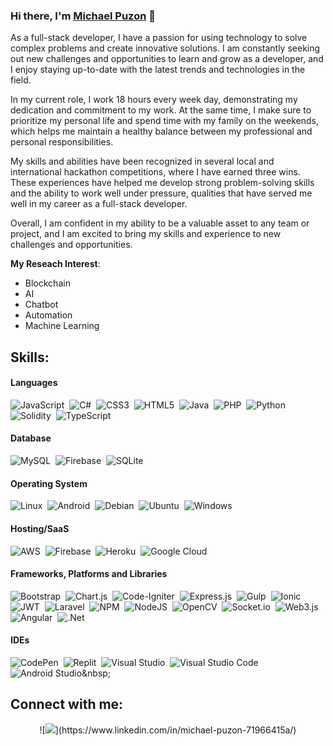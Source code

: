 ### Hi there, I'm [Michael Puzon](https://github.com/DevPuzon) 👋

As a full-stack developer, I have a passion for using technology to solve complex problems and create innovative solutions. I am constantly seeking out new challenges and opportunities to learn and grow as a developer, and I enjoy staying up-to-date with the latest trends and technologies in the field.

In my current role, I work 18 hours every week day, demonstrating my dedication and commitment to my work. At the same time, I make sure to prioritize my personal life and spend time with my family on the weekends, which helps me maintain a healthy balance between my professional and personal responsibilities.

My skills and abilities have been recognized in several local and international hackathon competitions, where I have earned three wins. These experiences have helped me develop strong problem-solving skills and the ability to work well under pressure, qualities that have served me well in my career as a full-stack developer.

Overall, I am confident in my ability to be a valuable asset to any team or project, and I am excited to bring my skills and experience to new challenges and opportunities.

**My Reseach Interest**:
- Blockchain
- AI
- Chatbot
- Automation
- Machine Learning
   
## Skills:


#### Languages

![JavaScript](https://img.shields.io/badge/javascript-%23323330.svg?style=for-the-badge&logo=javascript&logoColor=%23F7DF1E)&nbsp;
![C#](https://img.shields.io/badge/c%23-%23239120.svg?style=for-the-badge&logo=c-sharp&logoColor=white)&nbsp;
![CSS3](https://img.shields.io/badge/css3-%231572B6.svg?style=for-the-badge&logo=css3&logoColor=white)&nbsp;
![HTML5](https://img.shields.io/badge/html5-%23E34F26.svg?style=for-the-badge&logo=html5&logoColor=white)&nbsp;
![Java](https://img.shields.io/badge/java-%23ED8B00.svg?style=for-the-badge&logo=java&logoColor=white)&nbsp;
![PHP](https://img.shields.io/badge/php-%23777BB4.svg?style=for-the-badge&logo=php&logoColor=white)&nbsp;
![Python](https://img.shields.io/badge/python-3670A0?style=for-the-badge&logo=python&logoColor=ffdd54)&nbsp;
![Solidity](https://img.shields.io/badge/Solidity-%23363636.svg?style=for-the-badge&logo=solidity&logoColor=white)&nbsp;
![TypeScript](https://img.shields.io/badge/typescript-%23007ACC.svg?style=for-the-badge&logo=typescript&logoColor=white)&nbsp;

#### Database

![MySQL](https://img.shields.io/badge/MySQL-00000F?style=for-the-badge&logo=mysql&logoColor=white)&nbsp;
![Firebase](https://img.shields.io/badge/Firebase-039BE5?style=for-the-badge&logo=Firebase&logoColor=white)&nbsp;
![SQLite](https://img.shields.io/badge/sqlite-%2307405e.svg?style=for-the-badge&logo=sqlite&logoColor=white)&nbsp;

#### Operating System
 
![Linux](https://img.shields.io/badge/Linux-FCC624?style=for-the-badge&logo=linux&logoColor=black)&nbsp;
![Android](https://img.shields.io/badge/Android-3DDC84?style=for-the-badge&logo=android&logoColor=white)&nbsp;
![Debian](https://img.shields.io/badge/Debian-D70A53?style=for-the-badge&logo=debian&logoColor=white)&nbsp;
![Ubuntu](https://img.shields.io/badge/Ubuntu-E95420?style=for-the-badge&logo=ubuntu&logoColor=white)&nbsp;
![Windows](https://img.shields.io/badge/Windows-0078D6?style=for-the-badge&logo=windows&logoColor=white)&nbsp;

#### Hosting/SaaS
 
![AWS](https://img.shields.io/badge/AWS-%23FF9900.svg?style=for-the-badge&logo=amazon-aws&logoColor=white)&nbsp;
![Firebase](https://img.shields.io/badge/firebase-%23039BE5.svg?style=for-the-badge&logo=firebase)&nbsp;
![Heroku](https://img.shields.io/badge/heroku-%23430098.svg?style=for-the-badge&logo=heroku&logoColor=white)&nbsp;
![Google Cloud](https://img.shields.io/badge/GoogleCloud-%234285F4.svg?style=for-the-badge&logo=google-cloud&logoColor=white)&nbsp;

#### Frameworks, Platforms and Libraries

![Bootstrap](https://img.shields.io/badge/bootstrap-%23563D7C.svg?style=for-the-badge&logo=bootstrap&logoColor=white)&nbsp;
![Chart.js](https://img.shields.io/badge/chart.js-F5788D.svg?style=for-the-badge&logo=chart.js&logoColor=white)&nbsp;
![Code-Igniter](https://img.shields.io/badge/CodeIgniter-%23EF4223.svg?style=for-the-badge&logo=codeIgniter&logoColor=white)&nbsp;
![Express.js](https://img.shields.io/badge/express.js-%23404d59.svg?style=for-the-badge&logo=express&logoColor=%2361DAFB)&nbsp;
![Gulp](https://img.shields.io/badge/GULP-%23CF4647.svg?style=for-the-badge&logo=gulp&logoColor=white)&nbsp;
![Ionic](https://img.shields.io/badge/Ionic-%233880FF.svg?style=for-the-badge&logo=Ionic&logoColor=white)&nbsp;
![JWT](https://img.shields.io/badge/JWT-black?style=for-the-badge&logo=JSON%20web%20tokens)&nbsp;
![Laravel](https://img.shields.io/badge/laravel-%23FF2D20.svg?style=for-the-badge&logo=laravel&logoColor=white)&nbsp;
![NPM](https://img.shields.io/badge/NPM-%23000000.svg?style=for-the-badge&logo=npm&logoColor=white)&nbsp;
![NodeJS](https://img.shields.io/badge/node.js-6DA55F?style=for-the-badge&logo=node.js&logoColor=white)&nbsp;
![OpenCV](https://img.shields.io/badge/opencv-%23white.svg?style=for-the-badge&logo=opencv&logoColor=white)&nbsp;
![Socket.io](https://img.shields.io/badge/Socket.io-black?style=for-the-badge&logo=socket.io&badgeColor=010101)&nbsp;
![Web3.js](https://img.shields.io/badge/web3.js-F16822?style=for-the-badge&logo=web3.js&logoColor=white)&nbsp;
![Angular](https://img.shields.io/badge/angular-%23DD0031.svg?style=for-the-badge&logo=angular&logoColor=white)&nbsp;
![.Net](https://img.shields.io/badge/.NET-5C2D91?style=for-the-badge&logo=.net&logoColor=white)&nbsp;

#### IDEs

![CodePen](https://img.shields.io/badge/CodePen-white?style=for-the-badge&logo=codepen&logoColor=black)&nbsp;
![Replit](https://img.shields.io/badge/Replit-DD1200?style=for-the-badge&logo=Replit&logoColor=white)&nbsp;
![Visual Studio](https://img.shields.io/badge/Visual%20Studio-5C2D91.svg?style=for-the-badge&logo=visual-studio&logoColor=white)&nbsp;
![Visual Studio Code](https://img.shields.io/badge/Visual%20Studio%20Code-0078d7.svg?style=for-the-badge&logo=visual-studio-code&logoColor=white)&nbsp;
![Android Studio]([https://img.shields.io/badge/VIM-%2311AB00.svg?style=for-the-badge&logo=vim&logoColor=white](https://img.shields.io/badge/Android%20Studio-3DDC84.svg?style=for-the-badge&logo=android-studio&logoColor=white))&nbsp;


## Connect with me:

<p align = "center">
![<img src="https://img.shields.io/badge/linkedin-%2312100E.svg?&style=for-the-badge&logo=linkedin&logoColor=white&color=black" />](https://www.linkedin.com/in/michael-puzon-71966415a/)
</p>
 
 
